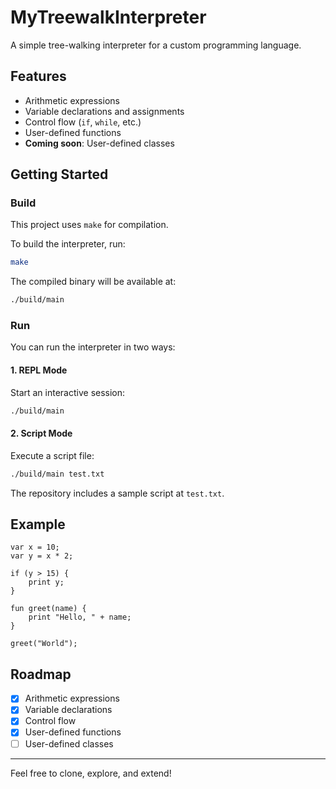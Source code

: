 
# MyTreewalkInterpreter

A simple tree-walking interpreter for a custom programming language.

## Features

- Arithmetic expressions
- Variable declarations and assignments
- Control flow (`if`, `while`, etc.)
- User-defined functions
- **Coming soon**: User-defined classes

## Getting Started

### Build

This project uses `make` for compilation.

To build the interpreter, run:

```bash
make
````

The compiled binary will be available at:

```bash
./build/main
```

### Run

You can run the interpreter in two ways:

#### 1. REPL Mode

Start an interactive session:

```bash
./build/main
```

#### 2. Script Mode

Execute a script file:

```bash
./build/main test.txt
```

The repository includes a sample script at `test.txt`.

## Example

```plaintext
var x = 10;
var y = x * 2;

if (y > 15) {
    print y;
}

fun greet(name) {
    print "Hello, " + name;
}

greet("World");
```

## Roadmap

* [x] Arithmetic expressions
* [x] Variable declarations
* [x] Control flow
* [x] User-defined functions
* [ ] User-defined classes

---

Feel free to clone, explore, and extend!

